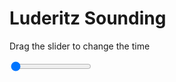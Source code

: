<h1>Luderitz Sounding</h1>
<p>Drag the slider to change the time</p>

<div class="slidecontainer">
<input oninput='setImage(this)' class="slider" type="range" min="0" max="5" value="0" step="1" />
<img id='img'/>
</div>

<script>
var img = document.getElementById('img');
var img_array = ['/assets/images/skwt/skd_luderitz_wrfout_d01_2020-07-10_12:00:00.png',
'/assets/images/skwt/skd_luderitz_wrfout_d01_2020-07-10_18:00:00.png',
'/assets/images/skwt/skd_luderitz_wrfout_d01_2020-07-11_00:00:00.png',
'/assets/images/skwt/skd_luderitz_wrfout_d01_2020-07-11_06:00:00.png',
'/assets/images/skwt/skd_luderitz_wrfout_d01_2020-07-11_12:00:00.png',];
function setImage(obj)
{
        var value = obj.value;
        img.src = img_array[value];

}
</script>
